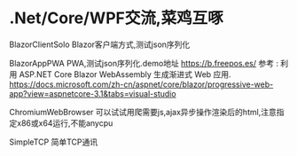 # .Net/Core/WPF交流,菜鸡互啄

BlazorClientSolo
Blazor客户端方式,测试json序列化

BlazorAppPWA
PWA,测试json序列化.demo地址 https://b.freepos.es/
参考 : 
利用 ASP.NET Core Blazor WebAssembly 生成渐进式 Web 应用. 
https://docs.microsoft.com/zh-cn/aspnet/core/blazor/progressive-web-app?view=aspnetcore-3.1&tabs=visual-studio

ChromiumWebBrowser
可以试试用爬需要js,ajax异步操作渲染后的html,注意指定x86或x64运行,不能anycpu

SimpleTCP
简单TCP通讯
